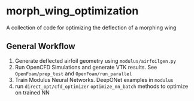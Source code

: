 # morph_wing_optimization
A collection of code for optimizing the deflection of a morphing wing

## General Workflow
1) Generate deflected airfoil geometry using ``modulus/airfoilgen.py``
2) Run OpenCFD Simulations and generate VTK results. 
    See ``OpenFoam/prep_test`` and ``OpenFoam/run_parallel``
3) Train Modulus Neural Networks. DeepONet examples in ``modulus``
4) run ``direct_opt/cfd_optimizer`` ``optimize_nn_batch`` methods to optimize on trained NN
